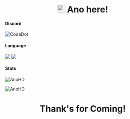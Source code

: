 <h1 align="center"><img src="https://media.giphy.com/media/hvRJCLFzcasrR4ia7z/giphy.gif" width="25px"> Ano here!</h1>

<h4 align="left">Discord</h4>
<p><img src ="https://discord.c99.nl/widget/theme-2/591109629329670248.png" alt="CodeDot" /></p>

<h4 align="left">Language</h4>
<p>
  <img src="https://img.shields.io/badge/node.js%20-%2343853D.svg?&style=for-the-badge&logo=node.js&logoColor=white"/>
  <img src="https://img.shields.io/badge/javascript%20-%23323330.svg?&style=for-the-badge&logo=javascript&logoColor=%23F7DF1E"/>
</p>

<h4 align="left">Stats</h4>
<p><img src="https://github-readme-stats.vercel.app/api?username=AnoHD&show_icons=true&theme=dark" alt="AnoHD" /></p>
<p><img src="https://github-readme-stats.vercel.app/api/top-langs/?username=AnoHD&layout=compact&hide=html&theme=dark" alt="AnoHD" /></p>

<h1 align="center">Thank's for Coming!</h1>
